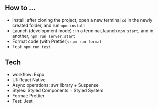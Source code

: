 ## How to ...

* install: after cloning the project, open a new terminal `cd` in the newly created folder, and run `npm install`
* Launch (development mode) : in a terminal, launch `npm start`, and in another, `npm run server:start`
* Format code (with Prettier): `npm run format`
* Test: `npm run test`

## Tech
* workflow: Expo
* UI: React Native
* Async operations: swr library + Suspense
* Styles: Styled Components + Styled System
* Format: Prettier
* Test: Jest


